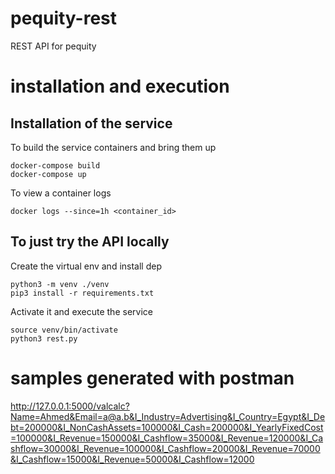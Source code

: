 
# pequity-rest

REST API for pequity

# installation and execution

## Installation of the service 

To build the service containers and bring them up
```
docker-compose build
docker-compose up
```

To view a container logs
```
docker logs --since=1h <container_id>
```

## To just try the API locally 
Create the virtual env and install dep

```
python3 -m venv ./venv
pip3 install -r requirements.txt
```

Activate it and execute the service

```
source venv/bin/activate
python3 rest.py
```

# samples generated with postman

<http://127.0.0.1:5000/valcalc?Name=Ahmed&Email=a@a.b&I_Industry=Advertising&I_Country=Egypt&I_Debt=200000&I_NonCashAssets=100000&I_Cash=200000&I_YearlyFixedCost=100000&I_Revenue=150000&I_Cashflow=35000&I_Revenue=120000&I_Cashflow=30000&I_Revenue=100000&I_Cashflow=20000&I_Revenue=70000&I_Cashflow=15000&I_Revenue=50000&I_Cashflow=12000>
